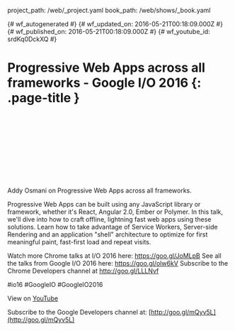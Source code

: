 project_path: /web/_project.yaml
book_path: /web/shows/_book.yaml

{# wf_autogenerated #}
{# wf_updated_on: 2016-05-21T00:18:09.000Z #}
{# wf_published_on: 2016-05-21T00:18:09.000Z #}
{# wf_youtube_id: srdKq0DckXQ #}

# Progressive Web Apps across all frameworks - Google I/O 2016 {: .page-title }


<div class="video-wrapper">
  <iframe class="devsite-embedded-youtube-video" data-video-id="srdKq0DckXQ"
          data-autohide="1" data-showinfo="0" frameborder="0" allowfullscreen>
  </iframe>
</div>

Addy Osmani on Progressive Web Apps across all frameworks.

Progressive Web Apps can be built using any JavaScript library or framework, whether it&#x27;s React, Angular 2.0, Ember or Polymer. In this talk, we&#x27;ll dive into how to craft offline, lightning fast web apps using these solutions. Learn how to take advantage of Service Workers, Server-side Rendering and an application &quot;shell&quot; architecture to optimize for first meaningful paint, fast-first load and repeat visits. 

Watch more Chrome talks at I/O 2016 here: https://goo.gl/JoMLpB 
See all the talks from Google I/O 2016 here: https://goo.gl/olw6kV
Subscribe to the Chrome Developers channel at http://goo.gl/LLLNvf 

#io16 #GoogleIO #GoogleIO2016

View on [YouTube](https://youtu.be/srdKq0DckXQ)

Subscribe to the Google Developers channel at: [http://goo.gl/mQyv5L](http://goo.gl/mQyv5L)
